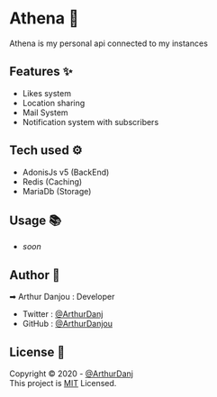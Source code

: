 # Athena 🧠

Athena is my personal api connected to my instances

## Features ✨

- Likes system
- Location sharing
- Mail System
- Notification system with subscribers

## Tech used ⚙

- AdonisJs v5 (BackEnd)
- Redis (Caching)
- MariaDb (Storage)

## Usage 📚

- *soon*

## Author 👤
➡ Arthur Danjou : Developer
- Twitter : [@ArthurDanj](https://twitter.com/ArthurDanj)
- GitHub : [@ArthurDanjou](https://github.com/ArthurDanjou)

## License 📑
Copyright © 2020 - [@ArthurDanj](https://arthurdanjou.fr) \
This project is [MIT](https://github.com/ArthurDanjou/athena/blob/master/LICENSE) Licensed.
